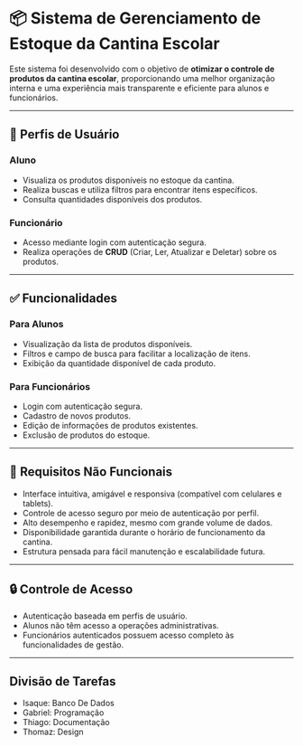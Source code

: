 # 📦 Sistema de Gerenciamento de Estoque da Cantina Escolar

Este sistema foi desenvolvido com o objetivo de **otimizar o controle de produtos da cantina escolar**, proporcionando uma melhor organização interna e uma experiência mais transparente e eficiente para alunos e funcionários.

---

## 👥 Perfis de Usuário

### Aluno
- Visualiza os produtos disponíveis no estoque da cantina.
- Realiza buscas e utiliza filtros para encontrar itens específicos.
- Consulta quantidades disponíveis dos produtos.

### Funcionário
- Acesso mediante login com autenticação segura.
- Realiza operações de **CRUD** (Criar, Ler, Atualizar e Deletar) sobre os produtos.

---

## ✅ Funcionalidades

### Para Alunos
- Visualização da lista de produtos disponíveis.
- Filtros e campo de busca para facilitar a localização de itens.
- Exibição da quantidade disponível de cada produto.

### Para Funcionários
- Login com autenticação segura.
- Cadastro de novos produtos.
- Edição de informações de produtos existentes.
- Exclusão de produtos do estoque.

---

## 📐 Requisitos Não Funcionais

- Interface intuitiva, amigável e responsiva (compatível com celulares e tablets).
- Controle de acesso seguro por meio de autenticação por perfil.
- Alto desempenho e rapidez, mesmo com grande volume de dados.
- Disponibilidade garantida durante o horário de funcionamento da cantina.
- Estrutura pensada para fácil manutenção e escalabilidade futura.

---

## 🔒 Controle de Acesso

- Autenticação baseada em perfis de usuário.
- Alunos não têm acesso a operações administrativas.
- Funcionários autenticados possuem acesso completo às funcionalidades de gestão.

---

## Divisão de Tarefas

- Isaque: Banco De Dados
- Gabriel: Programação
- Thiago: Documentação
- Thomaz: Design
